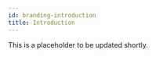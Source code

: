 ```yaml
---
id: branding-introduction
title: Introduction
---
```


This is a placeholder to be updated shortly.
